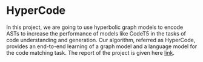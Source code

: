 # HyperCode

In this project, we are going to use hyperbolic graph models to encode ASTs to increase the performance of models like CodeT5 in the tasks of code understanding and generation. Our algorithm, referred as HyperCode, provides an end-to-end learning of a graph model and a language model for the code matching task. The report of the project is given here [link](https://github.com/AnoushkaVyas/HyperCode/blob/main/HyperCode.pdf).
